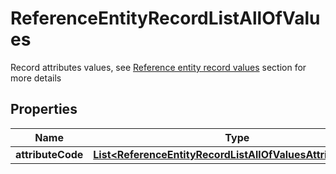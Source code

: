 

# ReferenceEntityRecordListAllOfValues

Record attributes values, see <a href='/concepts/reference-entities.html#focus-on-the-reference-entity-record-values'>Reference entity record values</a> section for more details

## Properties

| Name | Type | Description | Notes |
|------------ | ------------- | ------------- | -------------|
|**attributeCode** | [**List&lt;ReferenceEntityRecordListAllOfValuesAttributeCode&gt;**](ReferenceEntityRecordListAllOfValuesAttributeCode.md) |  |  [optional] |



